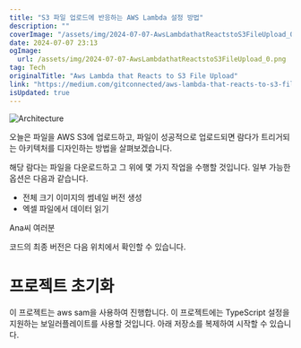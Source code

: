 ```yaml
---
title: "S3 파일 업로드에 반응하는 AWS Lambda 설정 방법"
description: ""
coverImage: "/assets/img/2024-07-07-AwsLambdathatReactstoS3FileUpload_0.png"
date: 2024-07-07 23:13
ogImage:
  url: /assets/img/2024-07-07-AwsLambdathatReactstoS3FileUpload_0.png
tag: Tech
originalTitle: "Aws Lambda that Reacts to S3 File Upload"
link: "https://medium.com/gitconnected/aws-lambda-that-reacts-to-s3-file-upload-4d16b08fede1"
isUpdated: true
---
```


![Architecture](/assets/img/2024-07-07-AwsLambdathatReactstoS3FileUpload_0.png)

오늘은 파일을 AWS S3에 업로드하고, 파일이 성공적으로 업로드되면 람다가 트리거되는 아키텍처를 디자인하는 방법을 살펴보겠습니다.

해당 람다는 파일을 다운로드하고 그 위에 몇 가지 작업을 수행할 것입니다. 일부 가능한 옵션은 다음과 같습니다.

- 전체 크기 이미지의 썸네일 버전 생성
- 엑셀 파일에서 데이터 읽기

<!-- cozy-coder - 수평 -->

<ins class="adsbygoogle"
     style="display:block"
     data-ad-client="ca-pub-4877378276818686"
     data-ad-slot="1107185301"
     data-ad-format="auto"
     data-full-width-responsive="true"></ins>

<script>
     (adsbygoogle = window.adsbygoogle || []).push({});
</script>

Ana씨 여러분

코드의 최종 버전은 다음 위치에서 확인할 수 있습니다.

# 프로젝트 초기화

이 프로젝트는 aws sam을 사용하여 진행합니다. 이 프로젝트에는 TypeScript 설정을 지원하는 보일러플레이트를 사용할 것입니다. 아래 저장소를 복제하여 시작할 수 있습니다.
